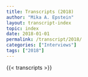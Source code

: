 ```yaml
---
title: Transcripts (2018)
author: "Mika A. Epstein"
layout: transcript-index
topic: index
date: 2018-01-01
permalink: /transcript/2018/
categories: ["Interviews"]
tags: ["2018"]
---
```


{{< transcripts >}}
